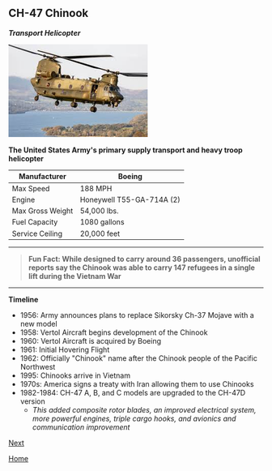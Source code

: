 ## CH-47 Chinook
_**Transport Helicopter**_

![Chinook](download-2.jpg)

**The United States Army's primary supply transport and heavy troop helicopter**





| Manufacturer | Boeing |
| ----------- | ----------- |
|  Max Speed | 188 MPH |
| Engine | Honeywell T55-GA-714A (2)  |
| Max Gross Weight | 54,000 lbs. |
| Fuel Capacity | 1080 gallons | 
| Service Ceiling | 20,000 feet | 
---
> **Fun Fact: While designed to carry around 36 passengers, unofficial reports say the Chinook was able to carry 147 refugees in a single lift during the Vietnam War**
---
**Timeline**
- 1956: Army announces plans to replace Sikorsky Ch-37 Mojave with a new model
- 1958: Vertol Aircraft begins development of the Chinook
- 1960: Vertol Aircraft is acquired by Boeing
- 1961: Initial Hovering Flight
- 1962: Officially "Chinook" name after the Chinook people of the Pacific Northwest
- 1995: Chinooks arrive in Vietnam
- 1970s: America signs a treaty with Iran allowing them to use Chinooks
- 1982-1984: CH-47 A, B, and C models are upgraded to the CH-47D version
  - _This added composite rotor blades, an improved electrical system, more powerful engines, triple cargo hooks, and avionics and communication improvement_


[Next](Apache.md)

 [Home](README.md)

  
